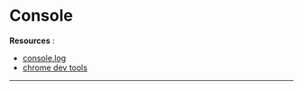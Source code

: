 # Console

**Resources** :

- [console.log](https://developer.mozilla.org/en-US/docs/Web/API/Console/log)
- [chrome dev tools](https://developer.chrome.com/docs/devtools/overview/)

----
